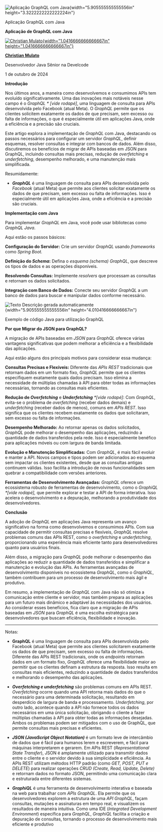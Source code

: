 ![Aplicação GraphQL com Java](c:\dev\personal_articles\md\media/media/image1.png){width="5.905555555555556in" height="3.3222222222222224in"}

Aplicação GraphQL com Java

**Aplicação de GraphQL com Java**

[![Christian Mulato](c:\dev\personal_articles\md\media/media/image2.jpeg){width="1.0416666666666667in" height="1.0416666666666667in"}](https://www.linkedin.com/in/chmulato/)

[**Christian Mulato**](https://www.linkedin.com/in/chmulato/?lipi=urn%3Ali%3Apage%3Ad_flagship3_pulse_read%3Bau%2B4ptncQ7WWyVPxchNtJA%3D%3D)

Desenvolvedor Java Sênior na Develcode

1 de outubro de 2024

**Introdução**

Nos últimos anos, a maneira como desenvolvemos e consumimos APIs tem evoluído significativamente. Uma das inovações mais notáveis nesse campo é o *GraphQL \* \[vide rodapé\]*, uma linguagem de consulta para APIs desenvolvida pelo Facebook (atual Meta). O *GraphQL* permite que os clientes solicitem exatamente os dados de que precisam, sem excesso ou falta de informações, o que é especialmente útil em aplicações Java, onde a eficiência e a precisão são cruciais.

Este artigo explora a implementação de *GraphQL* com Java, destacando os passos necessários para configurar um servidor *GraphQL*, definir esquemas, resolver consultas e integrar com bancos de dados. Além disso, discutiremos os benefícios de migrar de APIs baseadas em JSON para GraphQL, incluindo consultas mais precisas, redução de *overfetching* e *underfetching*, desempenho melhorado, e uma manutenção mais simplificada.

Resumidamente:

- ***GraphQL*** é uma linguagem de consulta para APIs desenvolvida pelo *Facebook* (atual Meta) que permite aos clientes solicitar exatamente os dados de que precisam, sem excesso ou falta de informações. Isso é especialmente útil em aplicações Java, onde a eficiência e a precisão são cruciais.

**Implementação com Java**

Para implementar *GraphQL* em Java, você pode usar bibliotecas como *GraphQL Java*.

Aqui estão os passos básicos:

**Configuração do Servidor:** Crie um servidor *GraphQL* usando *frameworks* como *Spring Boot.*

**Definição do *Schema*:** Defina o *esquema (schema)* *GraphQL*, que descreve os tipos de dados e as operações disponíveis.

**Resolvendo Consultas:** Implemente *resolvers* que processam as consultas e retornam os dados solicitados.

**Integração com Banco de Dados:** Conecte seu servidor *GraphQL* a um banco de dados para buscar e manipular dados conforme necessário.

![Texto Descrição gerada automaticamente](c:\dev\personal_articles\md\media/media/image3.png){width="5.905555555555556in" height="4.010416666666667in"}

Exemplo de código Java para utilização GraphQL

**Por que Migrar do JSON para GraphQL?**

A migração de APIs baseadas em *JSON* para *GraphQL* oferece várias vantagens significativas que podem melhorar a eficiência e a flexibilidade das aplicações.

Aqui estão alguns dos principais motivos para considerar essa mudança:

**Consultas Precisas e Flexíveis:** Diferente das *APIs REST* tradicionais que retornam dados em um formato fixo, *GraphQL* permite que os clientes especifiquem exatamente quais dados precisam. Isso elimina a necessidade de múltiplas chamadas à API para obter todas as informações necessárias, tornando as consultas mais eficientes.

**Redução de *Overfetching*** e ***Underfetching** \*\[vide rodapé\]*: Com *GraphQL*, evita-se o problema de *overfetching* (receber dados demais) e *underfetching* (receber dados de menos), comuns em *APIs REST*. Isso significa que os clientes recebem exatamente os dados que solicitaram, sem excesso ou falta de informações.

**Desempenho Melhorado:** Ao retornar apenas os dados solicitados, *GraphQL* pode melhorar o desempenho das aplicações, reduzindo a quantidade de dados transferidos pela rede. Isso é especialmente benéfico para aplicações móveis ou com largura de banda limitada.

**Evolução e Manutenção Simplificadas:** Com *GraphQL*, é mais fácil evoluir e manter a API. Novos campos e tipos podem ser adicionados ao esquema sem impactar os clientes existentes, desde que as consultas antigas continuem válidas. Isso facilita a introdução de novas funcionalidades sem quebrar a compatibilidade com versões anteriores.

**Ferramentas de Desenvolvimento Avançadas:** *GraphQL* oferece um ecossistema robusto de ferramentas de desenvolvimento, como o *GraphiQL \*\[vide rodapé\],* que permite explorar e testar a API de forma interativa. Isso acelera o desenvolvimento e a depuração, melhorando a produtividade dos desenvolvedores.

**Conclusão**

A adoção de *GraphQL* em aplicações Java representa um avanço significativo na forma como desenvolvemos e consumimos APIs. Com sua capacidade de permitir consultas precisas e flexíveis, *GraphQL* resolve problemas comuns das APIs REST, como o *overfetching* e *underfetching*, proporcionando uma experiência mais eficiente tanto para desenvolvedores quanto para usuários finais.

Além disso, a migração para *GraphQL* pode melhorar o desempenho das aplicações ao reduzir a quantidade de dados transferidos e simplificar a manutenção e evolução das APIs. As ferramentas avançadas de desenvolvimento disponíveis no ecossistema *GraphQL*, como o *GraphiQL*, também contribuem para um processo de desenvolvimento mais ágil e produtivo.

Em resumo, a implementação de *GraphQL* com Java não só otimiza a comunicação entre cliente e servidor, mas também prepara as aplicações para um futuro mais dinâmico e adaptável às necessidades dos usuários. Ao considerar esses benefícios, fica claro que a migração de APIs baseadas em *JSON* para *GraphQL* é uma escolha estratégica para desenvolvedores que buscam eficiência, flexibilidade e inovação.

------------------------------------------------------------------------

Notas:

- **GraphQL** é uma linguagem de consulta para APIs desenvolvida pelo Facebook (atual Meta) que permite aos clientes solicitarem exatamente os dados de que precisam, sem excesso ou falta de informações. Diferente das APIs REST tradicionais, onde os *endpoints* retornam dados em um formato fixo, *GraphQL* oferece uma flexibilidade maior ao permitir que os clientes definam a estrutura da resposta. Isso resulta em consultas mais eficientes, reduzindo a quantidade de dados transferidos e melhorando o desempenho das aplicações.

- ***Overfetching e underfetching*** são problemas comuns em APIs REST. *Overfetching* ocorre quando uma API retorna mais dados do que o necessário para uma determinada solicitação, resultando em desperdício de largura de banda e processamento. *Underfetching*, por outro lado, acontece quando a API não fornece todos os dados necessários em uma única solicitação, obrigando o cliente a fazer múltiplas chamadas à API para obter todas as informações desejadas. Ambos os problemas podem ser mitigados com o uso de GraphQL, que permite consultas mais precisas e eficientes.

- ***JSON (JavaScript Object Notation)*** é um formato leve de intercâmbio de dados que é fácil para humanos lerem e escreverem, e fácil para máquinas interpretarem e gerarem. Em APIs REST (*Representational State Transfer*), JSON é amplamente utilizado para transmitir dados entre o cliente e o servidor devido à sua simplicidade e eficiência. As APIs REST utilizam métodos HTTP padrão (como *GET, POST, PUT e DELETE*) para realizar operações *CRUD (Create, Read, Update, Delete)* e retornam dados no formato JSON, permitindo uma comunicação clara e estruturada entre diferentes sistemas.

- ***GraphiQL*** é uma ferramenta de desenvolvimento interativa e baseada na web para trabalhar com *APIs GraphQL*. Ela permite que os desenvolvedores explorem a estrutura de uma *API GraphQL*, façam consultas, mutações e assinaturas em tempo real, e visualizem os resultados de maneira intuitiva. Como uma IDE (*Integrated Development Environment*) específica para *GraphQL*, *GraphiQL* facilita a criação e depuração de consultas, tornando o processo de desenvolvimento mais eficiente e produtivo
